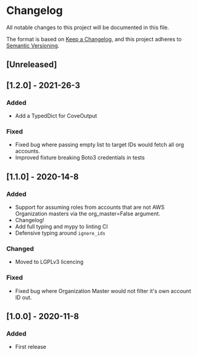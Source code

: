 # Changelog
All notable changes to this project will be documented in this file.

The format is based on [Keep a Changelog](https://keepachangelog.com/en/1.0.0/),
and this project adheres to [Semantic Versioning](https://semver.org/spec/v2.0.0.html).

## [Unreleased]
## [1.2.0] - 2021-26-3
### Added
- Add a TypedDict for CoveOutput
### Fixed
- Fixed bug where passing empty list to target IDs would fetch all org accounts.
- Improved fixture breaking Boto3 credentials in tests
## [1.1.0] - 2020-14-8
### Added
- Support for assuming roles from accounts that are not AWS Organization masters
via the org_master=False argument.
- Changelog!
- Add full typing and mypy to linting CI
- Defensive typing around `ignore_ids`
### Changed
- Moved to LGPLv3 licencing
### Fixed
- Fixed bug where Organization Master would not filter it's own account ID out.

## [1.0.0] - 2020-11-8
### Added
- First release